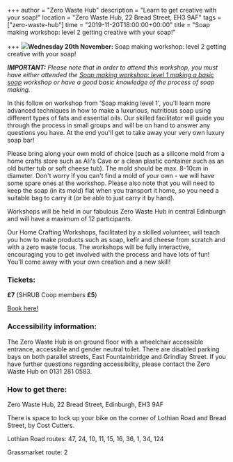 +++
author = "Zero Waste Hub"
description = "Learn to get creative with your soap!"
location = "Zero Waste Hub, 22 Bread Street, EH3 9AF"
tags = ["zero-waste-hub"]
time = "2019-11-20T18:00:00+00:00"
title = "Soap making workshop: level 2 getting creative with your soap!"

+++
**![](https://res.cloudinary.com/shrub-co-op/image/upload/v1571525055/shrubcoop.org/media/72676434_3703518886340371_6019844656202776576_n_sixocl.jpg)Wednesday 20th November:** Soap making workshop: level 2 getting creative with your soap!

**_IMPORTANT:_** _Please note that in order to attend this workshop, you must have either attended the_ [_Soap making workshop: level 1 making a basic soap_](https://www.shrubcoop.org/events/soap-making-workshop-level-1-making-a-basic-soap/ "https://www.shrubcoop.org/events/soap-making-workshop-level-1-making-a-basic-soap/") _workshop or have a good basic knowledge of the process of soap making._

In this follow on workshop from 'Soap making level 1', you'll learn more advanced techniques in how to make a luxurious, nutritious soap using different types of fats and essential oils. Our skilled facilitator will guide you through the process in small groups and will be on hand to answer any questions you have. At the end you'll get to take away your very own luxury soap bar!

Please bring along your own mold of choice (such as a silicone mold from a home crafts store such as Ali's Cave or a clean plastic container such as an old butter tub or soft cheese tub). The mold should be max. 8-10cm in diameter. Don't worry if you can't find a mold of your own - we will have some spare ones at the workshop. Please also note that you will need to keep the soap (in its mold) flat when you transport it home, so you need a suitable bag to carry it (or be able to just carry it by hand).

Workshops will be held in our fabulous Zero Waste Hub in central Edinburgh and will have a maximum of 12 participants.

Our Home Crafting Workshops, facilitated by a skilled volunteer, will teach you how to make products such as soap, kefir and cheese from scratch and with a zero waste focus. The workshops will be fully interactive, encouraging you to get involved with the process and have lots of fun! You'll come away with your own creation and a new skill!

### Tickets:

**£7** (SHRUB Coop members **£5**)

[Book here!](https://www.eventbrite.co.uk/e/soap-making-workshop-level-2-getting-creative-with-your-soap-tickets-77540077459 "https://www.eventbrite.co.uk/e/soap-making-workshop-level-2-getting-creative-with-your-soap-tickets-77540077459")

### Accessibility information:

The Zero Waste Hub is on ground floor with a wheelchair accessible entrance, accessible and gender neutral toilet. There are disabled parking bays on both parallel streets, East Fountainbridge and Grindlay Street. If you have further questions regarding accessibility, please contact the Zero Waste Hub on 0131 281 0583.

### How to get there:

Zero Waste Hub, 22 Bread Street, Edinburgh, EH3 9AF

There is space to lock up your bike on the corner of Lothian Road and Bread Street, by Cost Cutters.

Lothian Road routes: 47, 24, 10, 11, 15, 16, 36, 1, 34, 124

Grassmarket route: 2